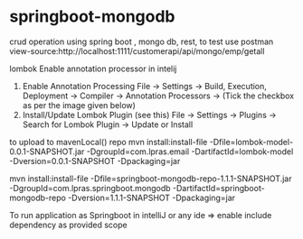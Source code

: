 # springboot-mongodb
crud operation using spring boot , mongo db, rest, to test use postman
view-source:http://localhost:1111/customerapi/api/mongo/emp/getall

lombok
Enable annotation processor in intelij
1) Enable Annotation Processing
File -> Settings -> Build, Execution, Deployment -> Compiler -> Annotation Processors -> (Tick the checkbox as per the image given below)
2) Install/Update Lombok Plugin (see this)
File -> Settings -> Plugins -> Search for Lombok Plugin -> Update or Install

to upload to mavenLocal() repo
mvn install:install-file -Dfile=lombok-model-0.0.1-SNAPSHOT.jar -DgroupId=com.lpras.email -DartifactId=lombok-model -Dversion=0.0.1-SNAPSHOT -Dpackaging=jar

mvn install:install-file -Dfile=springboot-mongodb-repo-1.1.1-SNAPSHOT.jar -DgroupId=com.lpras.springboot.mongodb -DartifactId=springboot-mongodb-repo -Dversion=1.1.1-SNAPSHOT -Dpackaging=jar

To run application as Springboot in intelliJ or any ide => enable include dependency as provided scope
